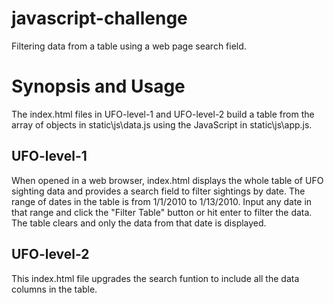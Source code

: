 # javascript-challenge
Filtering data from a table using a web page search field.

# Synopsis and Usage

The index.html files in UFO-level-1 and UFO-level-2 build a table from the array of objects in static\js\data.js using the JavaScript in static\js\app.js. 

## UFO-level-1

When opened in a web browser, index.html displays the whole table of UFO sighting data and provides a search field to filter sightings by date. The range of dates in the table is from 1/1/2010 to 1/13/2010. Input any date in that range and click the "Filter Table" button or hit enter to filter the data. The table clears and only the data from that date is displayed. 

## UFO-level-2

This index.html file upgrades the search funtion to include all the data columns in the table.
